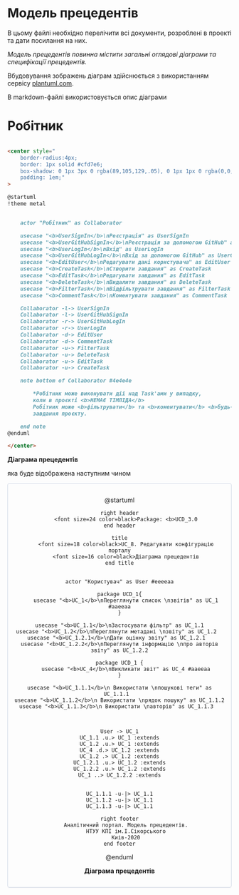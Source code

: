 # Модель прецедентів

В цьому файлі необхідно перелічити всі документи, розроблені в проекті та дати посилання на них.

*Модель прецедентів повинна містити загальні оглядові діаграми та специфікації прецедентів.*



Вбудовування зображень діаграм здійснюється з використанням сервісу [plantuml.com](https://plantuml.com/). 

В markdown-файлі використовується опис діаграми

# Робітник

```md

<center style="
    border-radius:4px;
    border: 1px solid #cfd7e6;
    box-shadow: 0 1px 3px 0 rgba(89,105,129,.05), 0 1px 1px 0 rgba(0,0,0,.025);
    padding: 1em;"
>

@startuml
!theme metal


    actor "Робітник" as Collaborator

    usecase "<b>UserSignIn</b>\nРеєстрація" as UserSignIn
    usecase "<b>UserGitHubSignIn</b>\nРеєстрація за допомогою GitHub" as UserGitHubSignIn
    usecase "<b>UserLogIn</b>\nВхід" as UserLogIn
    usecase "<b>UserGitHubLogIn</b>\nВхід за допомогою GitHub" as UserGitHubLogIn
    usecase "<b>EditUser</b>\nРедагувати дані користувача" as EditUser
    usecase "<b>CreateTask</b>\nСтворити завдання" as CreateTask
    usecase "<b>EditTask</b>\nРедагувати завдання" as EditTask
    usecase "<b>DeleteTask</b>\nВидалити завдання" as DeleteTask
    usecase "<b>FilterTask</b>\nВідфільтрувати завдання" as FilterTask
    usecase "<b>CommentTask</b>\nКоментувати завдання" as CommentTask

    Collaborator -l-> UserSignIn
    Collaborator -l-> UserGitHubSignIn
    Collaborator -r-> UserGitHubLogIn
    Collaborator -r-> UserLogIn
    Collaborator -d-> EditUser
    Collaborator -d-> CommentTask
    Collaborator -u-> FilterTask
    Collaborator -u-> DeleteTask
    Collaborator -u-> EditTask
    Collaborator -u-> CreateTask

    note bottom of Collaborator #4e4e4e

        *Робітник може виконувати дії над Task'ами у випадку,
        коли в проєкті <b>НЕМАЄ ТІМЛІДА</b>
        Робітник може <b>фільтрувати</b> та <b>коментувати</b> <b>будь-які</b>
        завдання проєкту.

    end note
@enduml

</center>
```

**Діаграма прецедентів**

яка буде відображена наступним чином

<center style="
    border-radius:4px;
    border: 1px solid #cfd7e6;
    box-shadow: 0 1px 3px 0 rgba(89,105,129,.05), 0 1px 1px 0 rgba(0,0,0,.025);
    padding: 1em;"
>

@startuml

    right header
        <font size=24 color=black>Package: <b>UCD_3.0
    end header

    title
        <font size=18 color=black>UC_8. Редагувати конфігурацію порталу
        <font size=16 color=black>Діаграма прецедентів
    end title


    actor "Користувач" as User #eeeeaa
    
    package UCD_1{
        usecase "<b>UC_1</b>\nПереглянути список \nзвітів" as UC_1 #aaeeaa
    }
    
    usecase "<b>UC_1.1</b>\nЗастосувати фільтр" as UC_1.1
    usecase "<b>UC_1.2</b>\nПереглянути метадані \nзвіту" as UC_1.2  
    usecase "<b>UC_1.2.1</b>\nДати оцінку звіту" as UC_1.2.1  
    usecase "<b>UC_1.2.2</b>\nПереглянути інформацію \nпро авторів звіту" as UC_1.2.2
    
    package UCD_1 {
        usecase "<b>UC_4</b>\nВикликати звіт" as UC_4 #aaeeaa
    }
    
    usecase "<b>UC_1.1.1</b>\n Використати \nпошукові теги" as UC_1.1.1  
    usecase "<b>UC_1.1.2</b>\n Використати \nрядок пошуку" as UC_1.1.2
    usecase "<b>UC_1.1.3</b>\n Використати \nавторів" as UC_1.1.3  
    
    
    
    User -> UC_1
    UC_1.1 .u.> UC_1 :extends
    UC_1.2 .u.> UC_1 :extends
    UC_4 .d.> UC_1.2 :extends
    UC_1.2 .> UC_1.2 :extends
    UC_1.2.1 .u.> UC_1.2 :extends
    UC_1.2.2 .u.> UC_1.2 :extends
    UC_1 ..> UC_1.2.2 :extends
    
    
    UC_1.1.1 -u-|> UC_1.1
    UC_1.1.2 -u-|> UC_1.1
    UC_1.1.3 -u-|> UC_1.1
    
    right footer
        Аналітичний портал. Модель прецедентів.
        НТУУ КПІ ім.І.Сікорського
        Киів-2020
    end footer

@enduml

**Діаграма прецедентів**

</center>

